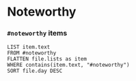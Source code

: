 # Noteworthy

### `#noteworthy` items

```dataview
LIST item.text
FROM #noteworthy 
FLATTEN file.lists as item
WHERE contains(item.text, "#noteworthy")
SORT file.day DESC
```
